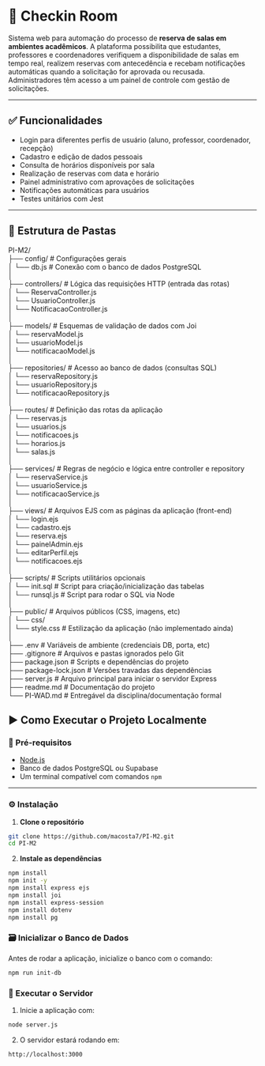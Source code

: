 # 🏫 Checkin Room

Sistema web para automação do processo de **reserva de salas em ambientes acadêmicos**. A plataforma possibilita que estudantes, professores e coordenadores verifiquem a disponibilidade de salas em tempo real, realizem reservas com antecedência e recebam notificações automáticas quando a solicitação for aprovada ou recusada. Administradores têm acesso a um painel de controle com gestão de solicitações.

---

## ✅ Funcionalidades

- Login para diferentes perfis de usuário (aluno, professor, coordenador, recepção)
- Cadastro e edição de dados pessoais
- Consulta de horários disponíveis por sala
- Realização de reservas com data e horário
- Painel administrativo com aprovações de solicitações
- Notificações automáticas para usuários
- Testes unitários com Jest

---

## 📁 Estrutura de Pastas

PI-M2/                    
├── config/                         # Configurações gerais                      
│   └── db.js                      # Conexão com o banco de dados PostgreSQL                     
│                     
├── controllers/                   # Lógica das requisições HTTP (entrada das rotas)                  
│   └── ReservaController.js                         
│   └── UsuarioController.js                    
│   └── NotificacaoController.js                            
│                            
├── models/                        # Esquemas de validação de dados com Joi                     
│   └── reservaModel.js                            
│   └── usuarioModel.js                                 
│   └── notificacaoModel.js                                  
│                             
├── repositories/                  # Acesso ao banco de dados (consultas SQL)                          
│   └── reservaRepository.js                                 
│   └── usuarioRepository.js                                       
│   └── notificacaoRepository.js                         
│                                    
├── routes/                        # Definição das rotas da aplicação                                  
│   └── reservas.js                                                
│   └── usuarios.js                                       
│   └── notificacoes.js                                   
│   └── horarios.js                                               
│   └── salas.js                                                   
│                                              
├── services/                      # Regras de negócio e lógica entre controller e repository                                       
│   └── reservaService.js                                        
│   └── usuarioService.js                                                     
│   └── notificacaoService.js                                                              
│                                                              
├── views/                         # Arquivos EJS com as páginas da aplicação (front-end)                                          
│   └── login.ejs                                              
│   └── cadastro.ejs                                                
│   └── reserva.ejs                                                 
│   └── painelAdmin.ejs                                                    
│   └── editarPerfil.ejs                                       
│   └── notificacoes.ejs                                                
│                                     
├── scripts/                       # Scripts utilitários opcionais                                           
│   └── init.sql                   # Script para criação/inicialização das tabelas                                     
│   └── runsql.js                  # Script para rodar o SQL via Node                                      
│                                        
├── public/                        # Arquivos públicos (CSS, imagens, etc)                          
│   └── css/                                         
│       └── style.css              # Estilização da aplicação (não implementado ainda)                                            
│                                    
├── .env                           # Variáveis de ambiente (credenciais DB, porta, etc)                                         
├── .gitignore                     # Arquivos e pastas ignorados pelo Git                                         
├── package.json                   # Scripts e dependências do projeto                                              
├── package-lock.json              # Versões travadas das dependências                                                   
├── server.js                      # Arquivo principal para iniciar o servidor Express                                        
├── readme.md                      # Documentação do projeto                                           
└── PI-WAD.md                      # Entregável da disciplina/documentação formal                                    
  

## ▶️ Como Executar o Projeto Localmente

### 🔧 Pré-requisitos

- [Node.js](https://nodejs.org/)
- Banco de dados PostgreSQL ou Supabase
- Um terminal compatível com comandos `npm`

---

### ⚙️ Instalação

1. **Clone o repositório**

```bash
git clone https://github.com/macosta7/PI-M2.git
cd PI-M2
```  

2. **Instale as dependências**
```bash
npm install
npm init -y
npm install express ejs
npm install joi
npm install express-session
npm install dotenv
npm install pg
```  

### 🗃️ Inicializar o Banco de Dados

Antes de rodar a aplicação, inicialize o banco com o comando:

```bash
npm run init-db
```

### 🚀 Executar o Servidor

1. Inicie a aplicação com:

```bash
node server.js
```

2. O servidor estará rodando em:

```arduino
http://localhost:3000
```

